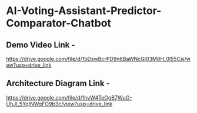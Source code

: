 # AI-Voting-Assistant-Predictor-Comparator-Chatbot

## Demo Video Link -
https://drive.google.com/file/d/1bDswBcrPD9n6BaWNcGI03M8H_0l55Csj/view?usp=drive_link

## Architecture Diagram Link -
https://drive.google.com/file/d/1hvW4TeOgB7WuG-UhJl_5YqINWqFO9b3c/view?usp=drive_link
